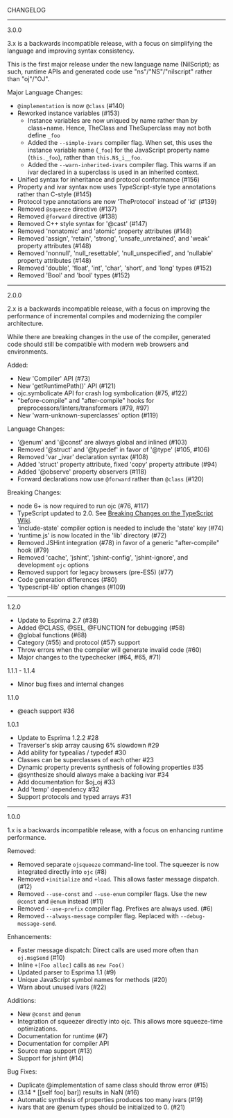 CHANGELOG

---

3.0.0

3.x is a backwards incompatible release, with a focus on simplifying the language and improving
syntax consistency.

This is the first major release under the new language name (NilScript); as such,
runtime APIs and generated code use "ns"/"NS"/"nilscript" rather than "oj"/"OJ".

Major Language Changes:
 - `@implementation` is now `@class` (#140)
 - Reworked instance variables (#153)
   * Instance variables are now uniqued by name rather than by class+name. 
     Hence, TheClass and TheSuperclass may not both define `_foo`
   * Added the `--simple-ivars` compiler flag. When set, this 
     uses the instance variable name (`_foo`) for the JavaScript property name
     (`this._foo`), rather than `this.N$_i__foo`.
   * Added the `--warn-inherited-ivars` compiler flag. This warns if
     an ivar declared in a superclass is used in an inherited context.
 - Unified syntax for inheritance and protocol conformance (#156)
 - Property and ivar syntax now uses TypeScript-style type annotations rather than C-style (#145)
 - Protocol type annotations are now 'TheProtocol' instead of 'id<TheProtocol>' (#139)
 - Removed `@squeeze` directive (#137)
 - Removed `@forward` directive (#138)
 - Removed C++ style syntax for '@cast' (#147)
 - Removed 'nonatomic' and 'atomic' property attributes (#148)
 - Removed 'assign', 'retain', 'strong', 'unsafe_unretained', and 'weak' property attributes (#148)
 - Removed 'nonnull', 'null_resettable', 'null_unspecified', and 'nullable' property attributes (#148)
 - Removed 'double', 'float', 'int', 'char', 'short', and 'long' types (#152)
 - Removed 'Bool' and 'bool' types (#152)

---

2.0.0

2.x is a backwards incompatible release, with a focus on improving the performance of incremental compiles
and modernizing the compiler architecture.

While there are breaking changes in the use of the compiler, generated code should still be compatible
with modern web browsers and environments.

Added:
  - New 'Compiler' API (#73)
  - New 'getRuntimePath()' API (#121)
  - ojc.symbolicate API for crash log symbolication (#75, #122)
  - "before-compile" and "after-compile" hooks for preprocessors/linters/transformers (#79, #97)
  - New 'warn-unknown-superclasses' option (#119)

Language Changes:
  - '@enum' and '@const' are always global and inlined (#103)
  - Removed '@struct' and '@typedef' in favor of '@type' (#105, #106)
  - Removed 'var _ivar' declaration syntax (#108)
  - Added 'struct' property attribute, fixed 'copy' property attribute (#94)
  - Added '@observe' property observers (#118)
  - Forward declarations now use `@forward` rather than `@class` (#120)

Breaking Changes:
  - node 6+ is now required to run ojc (#76, #117)
  - TypeScript updated to 2.0. See [Breaking Changes on the TypeScript Wiki](https://github.com/Microsoft/TypeScript/wiki/Breaking-Changes).
  - 'include-state' compiler option is needed to include the 'state' key (#74)
  - 'runtime.js' is now located in the 'lib' directory (#72)
  - Removed JSHint integration (#78) in favor of a generic "after-compile" hook (#79)
  - Removed 'cache', 'jshint', 'jshint-config', 'jshint-ignore', and development `ojc` options
  - Removed support for legacy browsers (pre-ES5) (#77)
  - Code generation differences (#80)
  - 'typescript-lib' option changes (#109)

---

1.2.0
- Update to Esprima 2.7 (#38)
- Added @CLASS, @SEL, @FUNCTION for debugging (#58)
- @global functions (#68)
- Category (#55) and protocol (#57) support
- Throw errors when the compiler will generate invalid code (#60)
- Major changes to the typechecker (#64, #65, #71)

1.1.1 - 1.1.4
- Minor bug fixes and internal changes

1.1.0
- @each support #36

1.0.1
- Update to Esprima 1.2.2 #28
- Traverser's skip array causing 6% slowdown #29
- Add ability for typealias / typedef #30
- Classes can be superclasses of each other #23
- Dynamic property prevents synthesis of following properties #35
- @synthesize should always make a backing ivar #34
- Add documentation for $oj_oj #33
- Add 'temp' dependency #32
- Support protocols and typed arrays #31

---

1.0.0

1.x is a backwards incompatible release, with a focus on enhancing runtime performance.

Removed:

  - Removed separate `ojsqueeze` command-line tool.  The squeezer is now integrated directly into `ojc` (#8)
  - Removed `+initialize` and `+load`.  This allows faster message dispatch.  (#12)
  - Removed `--use-const` and `--use-enum` compiler flags.  Use the new `@const` and `@enum` instead (#11) 
  - Removed `--use-prefix` compiler flag.  Prefixes are always used.  (#6)
  - Removed `--always-message` compiler flag.  Replaced with `--debug-message-send`.

Enhancements:

  - Faster message dispatch:  Direct calls are used more often than `oj.msgSend` (#10)
  - Inline `+[Foo alloc]` calls as `new Foo()`
  - Updated parser to Esprima 1.1 (#9)
  - Unique JavaScript symbol names for methods (#20)
  - Warn about unused ivars (#22)

Additions:

  - New `@const` and `@enum`
  - Integration of squeezer directly into ojc.  This allows more squeeze-time optimizations.
  - Documentation for runtime (#7)
  - Documentation for compiler API
  - Source map support (#13)
  - Support for jshint (#14)

Bug Fixes:

  - Duplicate @implementation of same class should throw error (#15)
  - (3.14 * [[self foo] bar]) results in NaN (#16)
  - Automatic synthesis of properties produces too many ivars (#19)
  - ivars that are @enum types should be initialized to 0. (#21)
